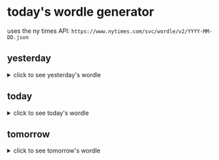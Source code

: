 # today's wordle generator

uses the ny times API: `https://www.nytimes.com/svc/wordle/v2/YYYY-MM-DD.json`

## yesterday

<details>
    <summary>click to see yesterday's wordle</summary>

    wreak

</details>

## today

<details>
    <summary>click to see today's wordle</summary>

    sandy

</details>

## tomorrow

<details>
    <summary>click to see tomorrow's wordle</summary>

    bawdy

</details>
